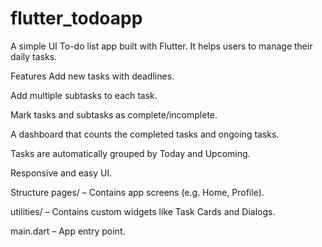 
# flutter_todoapp

A simple UI To-do list app built with Flutter. It helps users to manage their daily tasks.

Features
Add new tasks with deadlines.

Add multiple subtasks to each task.

Mark tasks and subtasks as complete/incomplete.

A dashboard that counts the completed tasks and ongoing tasks.

Tasks are automatically grouped by Today and Upcoming.

Responsive and easy UI.

Structure
pages/ – Contains app screens (e.g. Home, Profile).

utilities/ – Contains custom widgets like Task Cards and Dialogs.

main.dart – App entry point.




